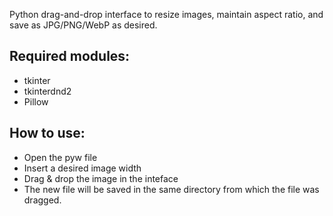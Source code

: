 Python drag-and-drop interface to resize images, maintain aspect ratio, and save as JPG/PNG/WebP as desired.

## Required modules:

- tkinter
- tkinterdnd2
- Pillow

## How to use:
- Open the pyw file
- Insert a desired image width
- Drag & drop the image in the inteface
- The new file will be saved in the same directory from which the file was dragged.

